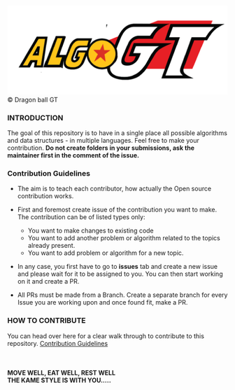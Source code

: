 <img src = "./assets/algoGT.png"  alt = "algoGT logo">
&copy; Dragon ball GT

### INTRODUCTION

The goal of this repository is to have in a single place all possible algorithms and data structures - in multiple languages.
Feel free to make your contribution.
<B>Do not create folders in your submissions, ask the maintainer first in the comment of the issue.
</B>

### Contribution Guidelines

- The aim is to teach each contributor, how actually the Open source contribution works.
- First and foremost create issue of the contribution you want to make. The contribution can be of listed types only:

  - You want to make changes to existing code
  - You want to add another problem or algorithm related to the topics already present.
  - You want to add problem or algorithm for a new topic.

- In any case, you first have to go to <b>issues</b> tab and create a new issue and please wait for it to be assigned to you. You can then start working on it and create a PR.

- All PRs must be made from a Branch. Create a separate branch for every Issue you are working upon and once found fit, make a PR.

### HOW TO CONTRIBUTE

You can head over here for a clear walk through to contribute to this repository.
[Contribution Guidelines](./CONTRIBUTING.md)

<br>

#### MOVE WELL, EAT WELL, REST WELL<BR>THE KAME STYLE IS WITH YOU.....
